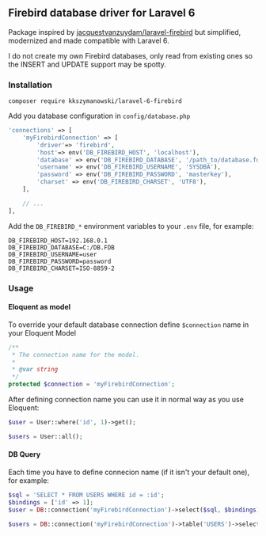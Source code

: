 ## Firebird database driver for Laravel 6

Package inspired by [jacquestvanzuydam/laravel-firebird](https://github.com/jacquestvanzuydam/laravel-firebird) but simplified, modernized and made compatible with Laravel 6.

I do not create my own Firebird databases, only read from existing ones so the INSERT and UPDATE support may be spotty.

### Installation
```
composer require kkszymanowski/laravel-6-firebird
``` 
Add you database configuration in `config/database.php`
```php
'connections' => [
    'myFirebirdConnection' => [
        'driver'=> 'firebird',
        'host'=> env('DB_FIREBIRD_HOST', 'localhost'),
        'database' => env('DB_FIREBIRD_DATABASE', '/path_to/database.fdb'),
        'username' => env('DB_FIREBIRD_USERNAME', 'SYSDBA'),
        'password' => env('DB_FIREBIRD_PASSWORD', 'masterkey'),
        'charset' => env('DB_FIREBIRD_CHARSET', 'UTF8'),
    ],

    // ...
],
```
Add the `DB_FIREBIRD_*` environment variables to your `.env` file, for example:
```
DB_FIREBIRD_HOST=192.168.0.1
DB_FIREBIRD_DATABASE=C:/DB.FDB
DB_FIREBIRD_USERNAME=user
DB_FIREBIRD_PASSWORD=password
DB_FIREBIRD_CHARSET=ISO-8859-2
```

### Usage
#### Eloquent as model
To override your default database connection define `$connection` name in your Eloquent Model
```php
/**
 * The connection name for the model.
 *
 * @var string
 */
protected $connection = 'myFirebirdConnection';
```
After defining connection name you can use it in normal way as you use Eloquent:
```php
$user = User::where('id', 1)->get();

$users = User::all();
```

#### DB Query
Each time you have to define connecion name (if it isn't your default one), for example:
```php
$sql = 'SELECT * FROM USERS WHERE id = :id';
$bindings = ['id' => 1];
$user = DB::connection('myFirebirdConnection')->select($sql, $bindings);

$users = DB::connection('myFirebirdConnection')->table('USERS')->select('*')->get();
```
